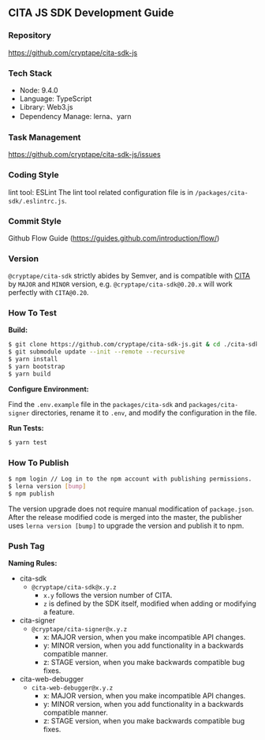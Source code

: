 ## CITA JS SDK Development Guide

### Repository
https://github.com/cryptape/cita-sdk-js

### Tech Stack

* Node: 9.4.0
* Language: TypeScript
* Library: Web3.js
* Dependency Manage: lerna、yarn


### Task Management
https://github.com/cryptape/cita-sdk-js/issues

### Coding Style
lint tool: ESLint
The lint tool related configuration file is in `/packages/cita-sdk/.eslintrc.js`.

### Commit Style
Github Flow Guide (https://guides.github.com/introduction/flow/)

### Version

`@cryptape/cita-sdk` strictly abides by Semver, and is compatible with [CITA](https://github.com/cryptape/cita) by `MAJOR` and `MINOR` version, e.g. `@cryptape/cita-sdk@0.20.x` will work perfectly with `CITA@0.20`.

### How To Test

**Build:**

```bash
$ git clone https://github.com/cryptape/cita-sdk-js.git & cd ./cita-sdk-js
$ git submodule update --init --remote --recursive
$ yarn install
$ yarn bootstrap
$ yarn build 
```

**Configure Environment:**

Find the `.env.example` file in the `packages/cita-sdk` and `packages/cita-signer` directories, rename it to `.env`, and modify the configuration in the file.

**Run Tests:**

```bash
$ yarn test
```

### How To Publish

```bash
$ npm login // Log in to the npm account with publishing permissions.
$ lerna version [bump]
$ npm publish
```

The version upgrade does not require manual modification of `package.json`. After the release modified code is merged into the master, the publisher uses `lerna version [bump]` to upgrade the version and publish it to npm.

### Push Tag

**Naming Rules:**

* cita-sdk
    * `@cryptape/cita-sdk@x.y.z`
        * `x.y` follows the version number of CITA.
        * `z` is defined by the SDK itself, modified when adding or modifying a feature.
* cita-signer
    * `@cryptape/cita-signer@x.y.z`
        * x: MAJOR version, when you make incompatible API changes.
        * y: MINOR version, when you add functionality in a backwards compatible manner.
        * z: STAGE version, when you make backwards compatible bug fixes.
* cita-web-debugger
    * `cita-web-debugger@x.y.z`
        * x: MAJOR version, when you make incompatible API changes.
        * y: MINOR version, when you add functionality in a backwards compatible manner.
        * z: STAGE version, when you make backwards compatible bug fixes.
